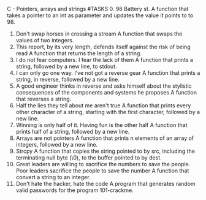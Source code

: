 C - Pointers, arrays and strings
#TASKS
0.	98 Battery st.
A function that takes a pointer to an int as parameter and updates the value it points to to 98.
1.	Don't swap horses in crossing a stream
A function that swaps the values of two integers.
2.	This report, by its very length, defends itself against the risk of being read
A function that returns the length of a string.
3.	I do not fear computers. I fear the lack of them
A function that prints a string, followed by a new line, to stdout.
4.	I can only go one way. I've not got a reverse gear
A function that prints a string, in reverse, followed by a new line.
5.	A good engineer thinks in reverse and asks himself about the stylistic consequences of the components and systems he proposes
A function that reverses a string.
6.	Half the lies they tell about me aren't true
A function that prints every other character of a string, starting with the first character, followed by a new line.
7.	Winning is only half of it. Having fun is the other half
A function that prints half of a string, followed by a new line.
8.	Arrays are not pointers
A function that prints n elements of an array of integers, followed by a new line.
9.	Strcpy
A function that copies the string pointed to by src, including the terminating null byte (\0), to the buffer pointed to by dest.
10.	Great leaders are willing to sacrifice the numbers to save the people. Poor leaders sacrifice the people to save the number 
A function that convert a string to an integer.
11.	Don't hate the hacker, hate the code
A program that generates random valid passwords for the program 101-crackme.
